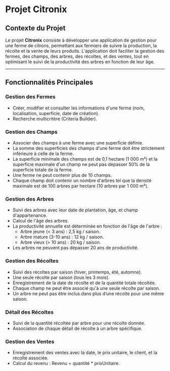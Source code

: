 # Projet Citronix

## Contexte du Projet
Le projet **Citronix** consiste à développer une application de gestion pour une ferme de citrons, permettant aux fermiers de suivre la production, la récolte et la vente de leurs produits. L'application doit faciliter la gestion des fermes, des champs, des arbres, des récoltes, et des ventes, tout en optimisant le suivi de la productivité des arbres en fonction de leur âge.

---

## Fonctionnalités Principales

### Gestion des Fermes
- Créer, modifier et consulter les informations d'une ferme (nom, localisation, superficie, date de création).
- Recherche multicritère (Criteria Builder).

### Gestion des Champs
- Associer des champs à une ferme avec une superficie définie.
- La somme des superficies des champs d'une ferme doit être strictement inférieure à celle de la ferme.
- La superficie minimale des champs est de 0,1 hectare (1 000 m²) et la superficie maximale d'un champ ne peut pas dépasser 50% de la superficie totale de la ferme.
- Une ferme ne peut contenir plus de 10 champs.
- Chaque champ doit contenir un nombre d'arbres tel que la densité maximale est de 100 arbres par hectare (10 arbres par 1 000 m²).

### Gestion des Arbres
- Suivi des arbres avec leur date de plantation, âge, et champ d'appartenance.
- Calcul de l'âge des arbres.
- La productivité annuelle est déterminée en fonction de l'âge de l'arbre :
    - Arbre jeune (< 3 ans) : 2,5 kg / saison.
    - Arbre mature (3-10 ans) : 12 kg / saison.
    - Arbre vieux (> 10 ans) : 20 kg / saison.
- Les arbres ne peuvent pas dépasser 20 ans de productivité.

### Gestion des Récoltes
- Suivi des récoltes par saison (hiver, printemps, été, automne).
- Une seule récolte par saison (tous les 3 mois).
- Enregistrement de la date de récolte et de la quantité totale récoltée.
- Chaque champ ne peut être associé qu'à une seule récolte par saison.
- Un arbre ne peut pas être inclus dans plus d’une récolte pour une même saison.

### Détail des Récoltes
- Suivi de la quantité récoltée par arbre pour une récolte donnée.
- Association de chaque détail de récolte à un arbre spécifique.

### Gestion des Ventes
- Enregistrement des ventes avec la date, le prix unitaire, le client, et la récolte associée.
- Calcul du revenu : Revenu = quantité * prixUnitaire.


